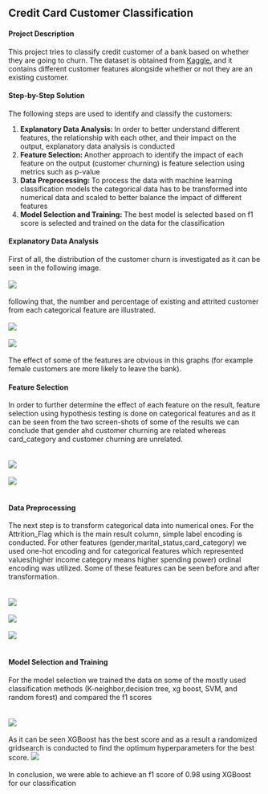 <h2> Credit Card Customer Classification</h2>
<h4> Project Description </h4>
<p> 
This project tries to classify credit customer of a bank based on whether they are going to churn. The dataset is obtained from <a href='https://www.kaggle.com/datasets/sakshigoyal7/credit-card-customers'>Kaggle.</a> and it contains different customer features alongside whether or not they are an existing customer.<br>
</p>
<h4> Step-by-Step Solution </h4>
<p>
The following steps are used to identify and classify the customers:<br>
<ol>
<li> <strong> Explanatory Data Analysis: </strong> In order to better understand different features, the relationship with each other, and their impact on the output, explanatory data analysis is conducted </li>
<li> <strong> Feature Selection: </strong> Another approach to identify the impact of each feature on the output (customer churning) is feature selection using metrics such as p-value </li>
<li> <strong> Data Preprocessing: </strong> To process the data with machine learning classification models the categorical data has to be transformed into numerical data and scaled to better balance the impact of different features </li>
<li> <strong> Model Selection and Training: </strong> The best model is selected based on f1 score is selected and trained on the data for the classification </li>
</ol>
</p>
<h4> Explanatory Data Analysis</h4>
<p>
First of all, the distribution of the customer churn is investigated as it can be seen in the following image.<br>
<br>
<img src='https://github.com/AliAbbasiSh/Credit-Card-Customers/blob/main/download.png' ><br>
<br>
following that, the number and percentage of existing and attrited customer from each categorical feature are illustrated.<br>
<br>
<img src='https://github.com/AliAbbasiSh/Credit-Card-Customers/blob/main/Categorical%20Features.png'><br>
<br>
<img src='https://github.com/AliAbbasiSh/Credit-Card-Customers/blob/main/Categorical%20Feature%20Percentages.png'><br>
<br>
The effect of some of the features are obvious in this graphs (for example female customers are more likely to leave the bank).
</p>
<h4> Feature Selection</h4>
<p>
In order to further determine the effect of each feature on the result, feature selection using hypothesis testing is done on categorical features and as it can be seen from the two screen-shots of some of the results we can conclude that gender ahd customer churning are related whereas card_category and customer churning are unrelated.<br>
<br>
<br>
<img src='https://github.com/AliAbbasiSh/Credit-Card-Customers/blob/main/Screenshot%202022-08-05%20135835.png'><br>
<br>
<img src='https://github.com/AliAbbasiSh/Credit-Card-Customers/blob/main/Screenshot%202022-08-05%20135929.png'><br>
<br>
</p>
<h4> Data Preprocessing</h4>
<p>
The next step is to transform categorical data into numerical ones. For the Attrition_Flag which is the main result column, simple label encoding is conducted. For other features (gender,marital_status,card_category) we used one-hot encoding and for categorical features which represented values(higher income category means higher spending power) ordinal encoding was utilized. Some of these features can be seen before and after transformation. <br>
<br>
<br>
<img src='https://github.com/AliAbbasiSh/Credit-Card-Customers/blob/main/Screenshot%202022-08-05%20141941.png'><br>
<br>
<img src='https://github.com/AliAbbasiSh/Credit-Card-Customers/blob/main/Screenshot%202022-08-05%20142036.png'><br>
<br>
<img src='https://github.com/AliAbbasiSh/Credit-Card-Customers/blob/main/Screenshot%202022-08-05%20142055.png'><br>
<br>
</p>
<h4> Model Selection and Training</h4>
<p>
For the model selection we trained the data on some of the mostly used classification methods (K-neighbor,decision tree, xg boost, SVM, and random forest) and compared the f1 scores<br>
<br>
<br>
<img src='https://github.com/AliAbbasiSh/Credit-Card-Customers/blob/main/Screenshot%202022-08-05%20143053.png'><br>
<br>
As it can be seen XGBoost has the best score and as a result a randomized gridsearch is conducted to find the optimum hyperparameters for the best score.
<img src='https://github.com/AliAbbasiSh/Credit-Card-Customers/blob/main/Screenshot%202022-08-05%20143355.png'><br>
<br>
In conclusion, we were able to achieve an f1 score of 0.98 using XGBoost for our classification
</p>

